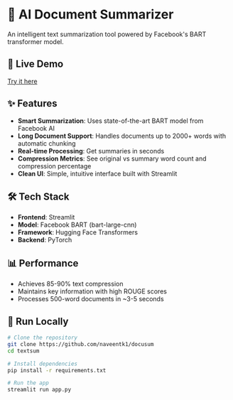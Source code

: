 # 📄 AI Document Summarizer

An intelligent text summarization tool powered by Facebook's BART transformer model.

## 🚀 Live Demo
[Try it here](https://huggingface.co/spaces/naveentk/ai-text-summariser)

## ✨ Features
- **Smart Summarization**: Uses state-of-the-art BART model from Facebook AI
- **Long Document Support**: Handles documents up to 2000+ words with automatic chunking
- **Real-time Processing**: Get summaries in seconds
- **Compression Metrics**: See original vs summary word count and compression percentage
- **Clean UI**: Simple, intuitive interface built with Streamlit

## 🛠️ Tech Stack
- **Frontend**: Streamlit
- **Model**: Facebook BART (bart-large-cnn)
- **Framework**: Hugging Face Transformers
- **Backend**: PyTorch

## 📊 Performance
- Achieves 85-90% text compression
- Maintains key information with high ROUGE scores
- Processes 500-word documents in ~3-5 seconds

## 🏃 Run Locally
```bash
# Clone the repository
git clone https://github.com/naveentk1/docusum
cd textsum

# Install dependencies
pip install -r requirements.txt

# Run the app
streamlit run app.py
